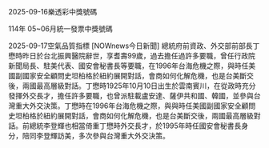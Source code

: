 
2025-09-16樂透彩中獎號碼

                                
114年 05~06月統一發票中獎號碼
                             
2025-09-17空氣品質指標
                              [NOWnews今日新聞] 總統府前資政、外交部前部長丁懋時昨日於台北振興醫院辭世，享耆壽99歲，過去擔任過許多要職，曾任行政院新聞局長、駐美代表、國安會秘書長等要職，在1996年台海危機之際，與時任美國副國家安全顧問史坦柏格於紐約展開對話，會商如何化解危機，也是台美斷交後，兩國最高層級對話。丁懋時1925年10月10日出生於雲南賓川，在從政時充分發揮外交長才，擔任許多要職，也曾派駐載盧安達、薩伊共和國、韓國，並參與台灣重大外交決策。丁懋時在1996年台海危機之際，與與時任美國副國家安全顧問史坦柏格於紐約展開對話，會商如何化解危機，也是台美斷交後，兩國最高層級對話。前總統李登輝也相當倚重丁懋時外交長才，於1995年時任國安會秘書長身分，陪同李登輝訪美，多次參與台灣重大外交決策。